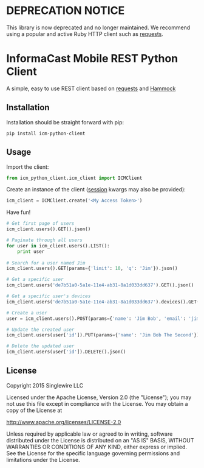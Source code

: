# DEPRECATION NOTICE

This library is now deprecated and no longer maintained. We recommend using a popular and active Ruby HTTP client such as [requests](https://github.com/kennethreitz/requests).

# InformaCast Mobile REST Python Client

A simple, easy to use REST client based on [requests](https://github.com/kennethreitz/requests) and
[Hammock](https://github.com/kadirpekel/hammock)

## Installation

Installation should be straight forward with pip:

```shell
pip install icm-python-client
```

## Usage

Import the client:

```python
from icm_python_client.icm_client import ICMClient
```

Create an instance of the client ([session](http://docs.python-requests.org/en/latest/user/advanced/#session-objects) 
kwargs may also be provided):

```python
icm_client = ICMClient.create('<My Access Token>')
```

Have fun!

```python
# Get first page of users
icm_client.users().GET().json()

# Paginate through all users
for user in icm_client.users().LIST():
    print user
    
# Search for a user named Jim
icm_client.users().GET(params={'limit': 10, 'q': 'Jim'}).json()

# Get a specific user
icm_client.users('de7b51a0-5a1e-11e4-ab31-8a1d033dd637').GET().json()

# Get a specific user's devices
icm_client.users('de7b51a0-5a1e-11e4-ab31-8a1d033dd637').devices().GET().json()

# Create a user
user = icm_client.users().POST(params={'name': 'Jim Bob', 'email': 'jim.bob@aol.com'}).json()

# Update the created user
icm_client.users(user['id']).PUT(params={'name': 'Jim Bob The Second'}).json()

# Delete the updated user
icm_client.users(user['id']).DELETE().json()
```

## License

Copyright 2015 Singlewire LLC

Licensed under the Apache License, Version 2.0 (the "License");
you may not use this file except in compliance with the License.
You may obtain a copy of the License at

   http://www.apache.org/licenses/LICENSE-2.0

Unless required by applicable law or agreed to in writing, software
distributed under the License is distributed on an "AS IS" BASIS,
WITHOUT WARRANTIES OR CONDITIONS OF ANY KIND, either express or implied.
See the License for the specific language governing permissions and
limitations under the License.
